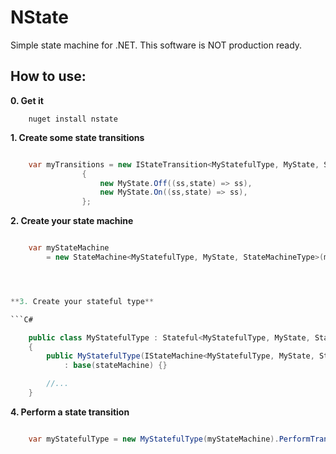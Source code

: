 NState
=====

Simple state machine for .NET. This software is NOT production ready.

How to use:
--------

**0. Get it**

```shell
	nuget install nstate
```


**1. Create some state transitions**

```C#

	var myTransitions = new IStateTransition<MyStatefulType, MyState, StateMachineType>[]
				{
					new MyState.Off((ss,state) => ss),
					new MyState.On((ss,state) => ss),
				};


```


**2. Create your state machine**

```C#

	var myStateMachine 
		= new StateMachine<MyStatefulType, MyState, StateMachineType>(myTransitions, initialState:new MyState.Off());




**3. Create your stateful type**

```C#

	public class MyStatefulType : Stateful<MyStatefulType, MyState, StateMachineType>
	{
		public MyStatefulType(IStateMachine<MyStatefulType, MyState, StateMachineType> stateMachine)
			: base(stateMachine) {}

		//...
	}


``````


    
**4. Perform a state transition**

```C#

	var myStatefulType = new MyStatefulType(myStateMachine).PerformTransition(new MyState.On());


```